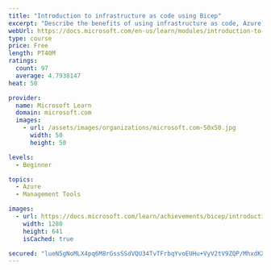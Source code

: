 ```yaml
---
title: "Introduction to infrastructure as code using Bicep"
excerpt: "Describe the benefits of using infrastructure as code, Azure Resource Manager, and Bicep to quickly and confidently scale your cloud deployments."
webUrl: https://docs.microsoft.com/en-us/learn/modules/introduction-to-infrastructure-as-code-using-bicep/
type: course
price: Free
length: PT40M
ratings:
  count: 97
  average: 4.7938147
heat: 50

provider:
  name: Microsoft Learn
  domain: microsoft.com
  images:
    - url: /assets/images/organizations/microsoft.com-50x50.jpg
      width: 50
      height: 50

levels:
  - Beginner

topics:
  - Azure
  - Management Tools

images:
  - url: https://docs.microsoft.com/learn/achievements/bicep/introduction-infrastructure-code-using-bicep-social.png
    width: 1280
    height: 641
    isCached: true

secured: "lueN5gNoMLX4pq6M8rGssSSdVQU34TvTFrbqYvoEUHu+VyV2tV9ZQP/MhxdKXnvVv4xkwNesqZirqZQlybtvaOBfQk0Essi0G7m8ghmGhuwh1VFLH1s8yr8qLqOl3SqsZf9kDo1uWOj9mJArekl+w5gvKyRalQlggtD2/VWTlM7r+atpqEd6xqGr5QJckgg83AYgw8Q8TkVFcig8WoiEI6ww09MdLsm2O/5W6uS9EbBbv0jYnpv5nK899epUFQaJ+Rsh0/BwT/n5lwkRKptq7s95Uz8yMkyUuD3Y1Fyq8FqQQpCGeojoAl2xkJn/PZOysI/EMPjgH6sMfbal5ft7h5XFol1hW5dp1jqpzan+vzooWXULmTBB2Gb50pHzgQg44K1le8r1fqyePqI1TCJNAhYZmqlp6SHEmi2qvtvdaKI=;BADaGQbeqGpoOtPhrgy7GA=="
---
```


